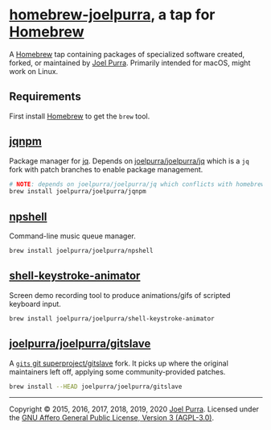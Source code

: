 # [homebrew-joelpurra](https://github.com/joelpurra/homebrew-joelpurra), a tap for [Homebrew](https://brew.sh/)

A [Homebrew](https://brew.sh/) tap containing packages of specialized software created, forked, or maintained by [Joel Purra](https://joelpurra.com/). Primarily intended for macOS, might work on Linux.

## Requirements

First install [Homebrew](https://brew.sh/) to get the `brew` tool.

## [jqnpm](https://github.com/joelpurra/jqnpm)

Package manager for [jq](https://stedolan.github.io/jq/). Depends on [joelpurra/joelpurra/jq](https://github.com/joelpurra/jq) which is a `jq` fork with patch branches to enable package management.

```bash
# NOTE: depends on joelpurra/joelpurra/jq which conflicts with homebrew-core's jq.
brew install joelpurra/joelpurra/jqnpm
```

## [npshell](https://github.com/joelpurra/npshell)

Command-line music queue manager.

```bash
brew install joelpurra/joelpurra/npshell
```

## [shell-keystroke-animator](https://github.com/joelpurra/shell-keystroke-animator)

Screen demo recording tool to produce animations/gifs of scripted keyboard input.

```bash
brew install joelpurra/joelpurra/shell-keystroke-animator
```

## [joelpurra/joelpurra/gitslave](https://github.com/joelpurra/gitslave)

A [`gits` git superproject/gitslave](https://gitslave.sourceforge.io/) fork. It picks up where the original maintainers left off, applying some community-provided patches.

```bash
brew install --HEAD joelpurra/joelpurra/gitslave
```

---

Copyright &copy; 2015, 2016, 2017, 2018, 2019, 2020 [Joel Purra](https://joelpurra.com/). Licensed under the [GNU Affero General Public License, Version 3 (AGPL-3.0)](https://www.gnu.org/licenses/agpl-3.0.html).
